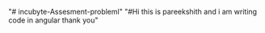 "# incubyte-Assesment-probleml" 
"#Hi this is pareekshith and i am writing code in angular 
thank you" 
